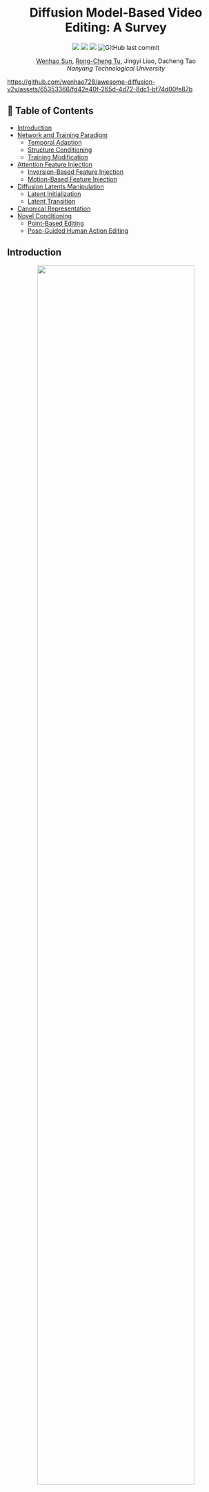 <h1 align="center">Diffusion Model-Based Video Editing: A Survey</h1>

<p align="center">
<a href="https://github.com/wenhao728/awesome-diffusion-v2v"><img  src="https://cdn.rawgit.com/sindresorhus/awesome/d7305f38d29fed78fa85652e3a63e154dd8e8829/media/badge.svg" ></a>
<a href="https://arxiv.org/abs/2407.07111"><img  src="https://img.shields.io/badge/arXiv-2407.07111-B31B1B.svg"></a>
<a href="https://opensource.org/license/mit/"><img  src="https://img.shields.io/badge/license-MIT-blue"></a>
<img  alt="GitHub last commit" src="https://img.shields.io/github/last-commit/wenhao728/awesome-diffusion-v2v?style=social"></a>
<!-- <img alt="GitHub watchers" src="https://img.shields.io/github/watchers/wenhao728/awesome-diffusion-v2v?style=social"> -->
<!-- <img alt="GitHub stars" src="https://img.shields.io/github/stars/wenhao728/awesome-diffusion-v2v?style=social"></a> -->
</p>

<p align="center">
<a href="https://github.com/wenhao728">Wenhao Sun</a>,
<a href=https://github.com/rongchengtu1>Rong-Cheng Tu</a>,
<a>Jingyi Liao</a>,
<a>Dacheng Tao</a>
<br>
<em>Nanyang Technological University</em>
</p>

<!-- <p align="center">
<img src="asset/teaser.gif" width="1024px"/>
</p> -->


https://github.com/wenhao728/awesome-diffusion-v2v/assets/65353366/fd42e40f-265d-4d72-8dc1-bf74d00fe87b


## 📌 Table of Contents
- [Introduction](#introduction)
- [Network and Training Paradigm](#network-and-training-paradigm)
    - [Temporal Adaption](#temporal-adaption)
    - [Structure Conditioning](#structure-conditioning)
    - [Training Modification](#training-modification)
- [Attention Feature Injection](#attention-feature-injection)
    - [Inversion-Based Feature Injection](#inversion-based-feature-injection)
    - [Motion-Based Feature Injection](#motion-based-feature-injection)
- [Diffusion Latents Manipulation](#diffusion-latents-manipulation)
    - [Latent Initialization](#latent-initialization)
    - [Latent Transition](#latent-transition)
- [Canonical Representation](#canonical-representation)
- [Novel Conditioning](#novel-conditioning)
    - [Point-Based Editing](#point-based-editing)
    - [Pose-Guided Human Action Editing](#pose-guided-human-action-edit)

## Introduction
<p align="center">
<img src="asset/taxonomy-repo.png" width="85%">
<br><em>Overview of diffusion-based video editing model components.</em>
</p>

The diffusion process defines a Markov chain that progressively adds random noise to data and learns to reverse this process to generate desired data samples from noise. Deep neural networks facilitate the transitions between latent states.
- In [Network and Training Paradigm](#network-and-training-paradigm), we explore neural network modifications to adapt diffusion models for video editing tasks.
- [Attention Feature Injection](#attention-feature-injection) introduces a training-free inference-time technique.
- [Diffusion Latents Manipulation](#diffusion-latents-manipulation) methods treat the neural network as a black box, focusing on the diffusion process itself.
- We then list [Canonical Representation](#canonical-representation) methods for efficient video representation.
- Finally, [Novel Conditioning](#novel-conditioning) methods cover innovative conditioning techniques for video editing tasks.

## Network and Training Paradigm
### Temporal Adaption
| Method | Paper | Project | Publication | Year | 
|:------:|:-----:|:----:|:-----------:|:----:|
| Tune-A-Video: One-Shot Tuning of Image Diffusion Models for Text-to-Video Generation | [arXiv](https://arxiv.org/abs/2212.11565) | [Website](https://tuneavideo.github.io/), [GitHub](https://github.com/showlab/Tune-A-Video) | ICCV | Dec 2022 |
| Towards Consistent Video Editing with Text-to-Image Diffusion Models | [arXiv](https://arxiv.org/abs/2305.17431) | | NeurIPS | May 2023 |
| SimDA: Simple Diffusion Adapter for Efficient Video Generation | [arXiv](https://arxiv.org/abs/2308.09710) | [Website](https://chenhsing.github.io/SimDA/), [GitHub](https://github.com/ChenHsing/SimDA) | Preprint | Aug 2023 |
| VidToMe: Video Token Merging for Zero-Shot Video Editing | [arXiv](https://arxiv.org/abs/2312.10656) | [Website](https://vidtome-diffusion.github.io/), [GitHub](https://github.com/lixirui142/VidToMe) | Preprint | Dec 2023 |
| Fairy: Fast Parallelized Instruction-Guided Video-to-Video Synthesis | [arXiv](https://arxiv.org/abs/2312.13834) | [Website](https://fairy-video2video.github.io/) | Preprint | Dec 2023 |


<p align="right">(<a href="#top">back to top</a>)</p>

### Structure Conditioning
| Method | Paper | Project | Publication | Year | 
|:------:|:-----:|:----:|:-----------:|:----:|
| Structure and Content-Guided Video Synthesis with Diffusion Models | [arXiv](https://arxiv.org/abs/2302.03011) | [Website](https://research.runwayml.com/gen1) | Preprint | Feb 2023 |
| VideoComposer: Compositional Video Synthesis with Motion Controllability | [arXiv](https://arxiv.org/abs/2306.02018) | [Website](https://videocomposer.github.io/), [GitHub](https://github.com/ali-vilab/videocomposer) | NeurIPS | Jun 2023 |
| VideoControlNet: A Motion-Guided Video-to-Video Translation Framework by Using Diffusion Model with ControlNet | [arXiv](https://arxiv.org/abs/2307.14073) | [GitHub](https://github.com/ZhihaoHu/VideoControlNet) | Preprint | Jul 2023 |
| MagicEdit: High-Fidelity and Temporally Coherent Video Editing | [arXiv](https://arxiv.org/abs/2308.14749) | [Website](https://magic-edit.github.io/), [GitHub](https://github.com/magic-research/magic-edit) | Preprint | Aug 2023 |
| CCEdit: Creative and Controllable Video Editing via Diffusion Models | [arXiv](https://arxiv.org/abs/2309.16496) | [Website](https://ruoyufeng.github.io/CCEdit.github.io/), [GitHub](https://github.com/RuoyuFeng/CCEdit) | Preprint | Sep 2023 |
| Ground-A-Video: Zero-shot Grounded Video Editing using Text-to-image Diffusion Models | [arXiv](https://arxiv.org/abs/2310.01107) | [Website](https://ground-a-video.github.io/), [GitHub](https://github.com/Ground-A-Video/Ground-A-Video) | ICLR | Oct 2023 |
| LAMP: Learn A Motion Pattern for Few-Shot-Based Video Generation | [arXiv](https://arxiv.org/abs/2310.10769) | [Website](https://rq-wu.github.io/projects/LAMP/index.html), [GitHub](https://github.com/RQ-Wu/LAMP) | Preprint | Oct 2023 |
| Motion-Conditioned Image Animation for Video Editing | [arXiv](https://arxiv.org/abs/2311.18827) | [Website](https://facebookresearch.github.io/MoCA/), [GitHub](https://github.com/facebookresearch/MoCA) | Preprint | Nov 2023 |
| FlowVid: Taming Imperfect Optical Flows for Consistent Video-to-Video Synthesis | [arXiv](https://arxiv.org/abs/2312.17681) | [Website](https://jeff-liangf.github.io/projects/flowvid/), [GitHub](https://github.com/Jeff-LiangF/FlowVid) | Preprint | Dec 2023 |

<p align="right">(<a href="#top">back to top</a>)</p>

### Training Modification

| Method | Paper | Project | Publication | Year | 
|:------:|:-----:|:----:|:-----------:|:----:|
| Dreamix: Video Diffusion Models are General Video Editors | [arXiv](https://arxiv.org/abs/2302.01329) | [Website](https://dreamix-video-editing.github.io/) | Preprint | Feb 2023 |
| InstructVid2Vid: Controllable Video Editing with Natural Language Instructions | [arXiv](https://arxiv.org/abs/2305.12328) | | Preprint | May 2023 |
| MotionDirector: Motion Customization of Text-to-Video Diffusion Models | [arXiv](https://arxiv.org/abs/2310.08465) | [Website](https://showlab.github.io/MotionDirector/), [GitHub](https://github.com/showlab/MotionDirector) | Preprint | Oct 2023 |
| Consistent Video-to-Video Transfer Using Synthetic Dataset | [arXiv](https://arxiv.org/abs/2311.00213) | [GitHub](https://github.com/amazon-science/instruct-video-to-video/tree/main) | ICLR | Nov 2023 |
| VMC: Video Motion Customization using Temporal Attention Adaption for Text-to-Video Diffusion Models | [arXiv](https://arxiv.org/abs/2312.00845) | [Website](https://video-motion-customization.github.io/), [GitHub](https://github.com/HyeonHo99/Video-Motion-Customization) | CVPR | Dec 2023 |
| SAVE: Protagonist Diversification with Structure Agnostic Video Editing | [arXiv](https://arxiv.org/abs/2312.02503) | [Website](https://ldynx.github.io/SAVE/), [GitHub](https://github.com/ldynx/SAVE) | Preprint | Dec 2023 |
| VASE: Object-Centric Appearance and Shape Manipulation of Real Videos | [arXiv](https://arxiv.org/abs/2401.02473) | [Website](https://helia95.github.io/vase-website/), [GitHub](https://github.com/helia95/VASE) | Preprint | Jan 2024 |

<p align="right">(<a href="#top">back to top</a>)</p>


## Attention Feature Injection

### Inversion-Based Feature Injection
| Method | Paper | Project | Publication | Year | 
|:------:|:-----:|:----:|:-----------:|:----:|
| Video-P2P: Video Editing with Cross-attention Control | [arXiv](https://arxiv.org/abs/2303.04761) | [Website](https://video-p2p.github.io/), [GitHub](https://github.com/dvlab-research/Video-P2P) | CVPR | Mar 2023 |
| Edit-A-Video: Single Video Editing with Object-Aware Consistency | [arXiv](https://arxiv.org/abs/2303.07945) | [Website](https://edit-a-video.github.io/) | Preprint | Mar 2023 |
| FateZero: Fusing Attentions for Zero-shot Text-based Video Editing | [arXiv](https://arxiv.org/abs/2303.09535) | [Website](https://fate-zero-edit.github.io/), [GitHub](https://github.com/ChenyangQiQi/FateZero) | ICCV | Mar 2023 |
| Zero-Shot Video Editing Using Off-The-Shelf Image Diffusion Models | [arXiv](https://arxiv.org/abs/2303.17599) | [GitHub](https://github.com/baaivision/vid2vid-zero) | Preprint | Mar 2023 |
| Make-A-Protagonist: Generic Video Editing with An Ensemble of Experts | [arXiv](https://arxiv.org/abs/2305.08850) | [Website](https://make-a-protagonist.github.io/), [GitHub](https://github.com/HeliosZhao/Make-A-Protagonist) | Preprint | May 2023 |
| UniEdit: A Unified Tuning-Free Framework for Video Motion and Appearance Editing | [arXiv](https://arxiv.org/abs/2402.13185) | [Website](https://jianhongbai.github.io/UniEdit/), [GitHub](https://github.com/JianhongBai/UniEdit) | Preprint | Feb 2023 |
| AnyV2V: A Tuning-Free Framework For Any Video-to-Video Editing Tasks | [arXiv](https://arxiv.org/abs/2403.14468) | [Website](https://tiger-ai-lab.github.io/AnyV2V/), [GitHub](https://github.com/TIGER-AI-Lab/AnyV2V) | Preprint | Mar 2024 |

<p align="right">(<a href="#top">back to top</a>)</p>

### Motion-Based Feature Injection
| Method | Paper | Project | Publication | Year | 
|:------:|:-----:|:----:|:-----------:|:----:|
| TokenFlow: Consistent Diffusion Features for Consistent Video Editing | [arXiv](https://arxiv.org/abs/2307.10373) | [Website](https://diffusion-tokenflow.github.io/), [GitHub](https://github.com/omerbt/TokenFlow) | ICLR | Jul 2023 |
| FLATTEN: optical FLow-guided ATTENtion for consistent text-to-video editing | [arXiv](https://arxiv.org/abs/2310.05922) | [Website](https://flatten-video-editing.github.io/), [GitHub](https://github.com/yrcong/flatten) | ICLR | Oct 2023 |
| FRESCO: Spatial-Temporal Correspondence for Zero-Shot Video Translation | [arXiv](https://arxiv.org/abs/2403.12962) | [Website](https://www.mmlab-ntu.com/project/fresco/), [GitHub](https://github.com/williamyang1991/FRESCO) | CVPR | Mar 2024 |


<p align="right">(<a href="#top">back to top</a>)</p>

## Diffusion Latents Manipulation

### Latent Initialization
| Method | Paper | Project | Publication | Year | 
|:------:|:-----:|:----:|:-----------:|:----:|
| Text2Video-Zero: Text-to-Image Diffusion Models are Zero-Shot Video Generators | [arXiv](https://arxiv.org/abs/2303.13439) | [Website](https://text2video-zero.github.io/), [GitHub](https://github.com/Picsart-AI-Research/Text2Video-Zero) | ICCV | Mar 2023 |
| Control-A-Video: Controllable Text-to-Video Generation with Diffusion Models | [arXiv](https://arxiv.org/abs/2305.13840) | [Website](https://controlavideo.github.io/), [GitHub](https://github.com/Weifeng-Chen/control-a-video) | Preprint | May 2023 |
| Video ControlNet: Towards Temporally Consistent Synthetic-to-Real Video Translation Using Conditional Image Diffusion Models | [arXiv](https://arxiv.org/abs/2305.19193) | | Preprint | May 2023 |


<p align="right">(<a href="#top">back to top</a>)</p>

### Latent Transition
| Method | Paper | Project | Publication | Year | 
|:------:|:-----:|:----:|:-----------:|:----:|
| Pix2Video: Video Editing using Image Diffusion | [arXiv](https://arxiv.org/abs/2303.12688) | [Website](https://duyguceylan.github.io/pix2video.github.io/), [GitHub](https://github.com/duyguceylan/pix2video) | ICCV | Mar 2023 |
| ControlVideo: Training-free Controllable Text-to-Video Generation | [arXiv](https://arxiv.org/abs/2305.13077) | [Website](https://controlvideov1.github.io/), [GitHub](https://github.com/YBYBZhang/ControlVideo) | ICLR | May 2023 |
| Rerender A Video: Zero-Shot Text-Guided Video-to-Video Translation | [arXiv](https://arxiv.org/abs/2306.07954) | [Website](https://www.mmlab-ntu.com/project/rerender/), [GitHub](https://github.com/williamyang1991/Rerender_A_Video) | SIGGRAPH | Jun 2023 |
| DiffSynth: Latent In-Iteration Deflickering for Realistic Video Synthesis | [arXiv](https://arxiv.org/abs/2308.03463) | [Website](https://anonymous456852.github.io/), [GitHub](https://github.com/alibaba/EasyNLP/tree/master/diffusion/DiffSynth) | Preprint | Aug 2023 |
| RAVE: Randomized Noise Shuffling for Fast and Consistent Video Editing with Diffusion Models | [arXiv](https://arxiv.org/abs/2312.04524) | [Website](https://rave-video.github.io/), [GitHub](https://github.com/RehgLab/RAVE) | CVPR | Dec 2023 |
| MotionClone: Training-Free Motion Cloning for Controllable Video Generation | [arXiv](https://arxiv.org/abs/2406.05338) | [Website](https://bujiazi.github.io/motionclone.github.io/), [GitHub](https://github.com/Bujiazi/MotionClone/) | Preprint | Jun 2024 |

<p align="right">(<a href="#top">back to top</a>)</p>

## Canonical Representation
| Method | Paper | Project | Publication | Year | 
|:------:|:-----:|:----:|:-----------:|:----:|
| Shape-aware Text-driven Layered Video Editing | [Open Access](https://openaccess.thecvf.com/content/CVPR2023/papers/Lee_Shape-Aware_Text-Driven_Layered_Video_Editing_CVPR_2023_paper.pdf) | [Website](https://text-video-edit.github.io/), [GitHub](https://github.com/text-video-edit/shape-aware-text-driven-layered-video-editing-release) | CVPR | Jan 2023 |
| VidEdit: Zero-Shot and Spatially Aware Text-Driven Video Editing | [arXiv](https://arxiv.org/abs/2306.08707) | [Website](https://videdit.github.io/) | TMLR | Jun 2023 |
| CoDeF: Content Deformation Fields for Temporally Consistent Video Processing | [arXiv](https://arxiv.org/abs/2308.07926) | [Website](https://qiuyu96.github.io/CoDeF/), [GitHub](https://github.com/qiuyu96/CoDeF) | CVPR | Aug 2023 |
| StableVideo: Text-driven Consistency-aware Diffusion Video Editing | [arXiv](https://arxiv.org/abs/2308.09592) | [GitHub](https://github.com/rese1f/StableVideo) | ICCV | Aug 2023 |
| DiffusionAtlas: High-Fidelity Consistent Diffusion Video Editing | [arXiv](https://arxiv.org/abs/2312.03772) | [Website](https://diffusionatlas.github.io/) | Preprint | Dec 2023 |



<p align="right">(<a href="#top">back to top</a>)</p>

## Novel Conditioning

### Point-Based Editing
| Method | Paper | Project | Publication | Year | 
|:------:|:-----:|:----:|:-----------:|:----:|
| VideoSwap: Customized Video Subject Swapping with Interactive Semantic Point Correspondence | [arXiv]() | [Website](https://videoswap.github.io/), [GitHub](https://github.com/showlab/VideoSwap) | CVPR | Dec 2023 |
| DragVideo: Interactive Drag-style Video Editing | [arXiv](https://arxiv.org/abs/2312.02216) | [GitHub](https://github.com/RickySkywalker/DragVideo-Official) | Preprint | Dec 2023 |
| Drag-A-Video: Non-rigid Video Editing with Point-based Interaction | [arXiv](https://arxiv.org/abs/2312.02936) | | Preprint | Dec 2023 |


<p align="right">(<a href="#top">back to top</a>)</p>

### Pose-Guided Human Action Editing
| Method | Paper | Project | Publication | Year | 
|:------:|:-----:|:----:|:-----------:|:----:|
| Follow Your Pose: Pose-Guided Text-to-Video Generation using Pose-Free Videos | [arXiv](https://arxiv.org/abs/2304.01186) | [Website](https://follow-your-pose.github.io/), [GitHub](https://github.com/mayuelala/FollowYourPose) | AAAI | Apr 2023 |
| DreamPose: Fashion Image-to-Video Synthesis via Stable Diffusion | [arXiv](https://arxiv.org/abs/2304.06025) | [Website](https://grail.cs.washington.edu/projects/dreampose/), [GitHub](https://github.com/johannakarras/DreamPose) | ICCV | Apr 2023 |
| DisCo: Disentangled Control for Realistic Human Dance Generation | [arXiv](https://arxiv.org/abs/2307.00040) | [Website](https://disco-dance.github.io/), [GitHub](https://github.com/Wangt-CN/DisCo) | CVPR | Jun 2023 |
| MagicPose: Realistic Human Poses and Facial Expressions Retargeting with Identity-aware Diffusion | [arXiv](https://arxiv.org/abs/2311.12052) | [Website](https://boese0601.github.io/magicdance/), [GitHub](https://github.com/Boese0601/MagicDance) | ICML | Nov 2023 |
| MagicAnimate: Temporally Consistent Human Image Animation using Diffusion Model | [arXiv](https://arxiv.org/abs/2311.16498) | [Website](https://showlab.github.io/magicanimate/), [GitHub](https://github.com/magic-research/magic-animate) | Preprint | Nov 2023 |
| Animate Anyone: Consistent and Controllable Image-to-Video Synthesis for Character Animation | [arXiv](https://arxiv.org/abs/2311.17117) | [Website](https://humanaigc.github.io/animate-anyone/), [Official GitHub](https://github.com/HumanAIGC/AnimateAnyone), [Community Implementation](https://github.com/MooreThreads/Moore-AnimateAnyone) | Preprint | Nov 2023 |


<p align="right">(<a href="#top">back to top</a>)</p>

## 📈 V2VBench
[Leaderboard](doc/leaderboard.md)

V2VBench is a comprehensive benchmark designed to evaluate video editing methods. It consists of:
- 50 standardized videos across 5 categories, and
- 3 editing prompts per video, encompassing 4 editing tasks: [(🚧 Comming soon) Download Dataset](https://path/to/v2vbench)
- 8 evaluation metrics to assess the quality of edited videos: [Evaluation Metrics](doc/README.md)

For detailed information, please refer to the accompanying paper.


## 🍻 Citation
If you find this repository helpful, please consider citing our paper:
```bibtex
@article{sun2024v2vsurvey,
    author = {Wenhao Sun and Rong-Cheng Tu and Jingyi Liao and Dacheng Tao},
    title = {Diffusion Model-Based Video Editing: A Survey},
    journal = {CoRR},
    volume = {abs/2407.07111},
    year = {2024}
}
```
